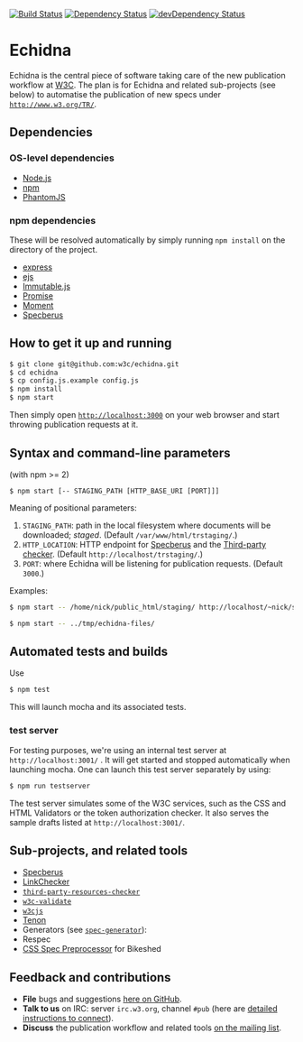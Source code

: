 [![Build Status](https://travis-ci.org/w3c/echidna.svg?branch=master)](https://travis-ci.org/w3c/echidna)
[![Dependency Status](https://david-dm.org/w3c/echidna.svg)](https://david-dm.org/w3c/echidna)
[![devDependency Status](https://david-dm.org/w3c/echidna/dev-status.svg)](https://david-dm.org/w3c/echidna#info=devDependencies)

# Echidna

Echidna is the central piece of software taking care of the new publication workflow at [W3C](http://www.w3.org/). The plan is for Echidna and related sub-projects (see below) to automatise the publication of new specs under [`http://www.w3.org/TR/`](http://www.w3.org/TR/).

## Dependencies

### OS-level dependencies

* [Node.js](http://nodejs.org/)
* [npm](https://www.npmjs.org/)
* [PhantomJS](http://phantomjs.org/)

### npm dependencies

These will be resolved automatically by simply running `npm install` on the directory of the project.

* [express](https://github.com/strongloop/express)
* [ejs](https://github.com/tj/ejs)
* [Immutable.js](https://github.com/facebook/immutable-js/)
* [Promise](https://github.com/then/promise)
* [Moment](http://momentjs.com/)
* [Specberus](https://github.com/w3c/specberus)

## How to get it up and running

```bash
$ git clone git@github.com:w3c/echidna.git
$ cd echidna
$ cp config.js.example config.js
$ npm install
$ npm start
```

Then simply open [`http://localhost:3000`](http://localhost:3000) on your web browser and start throwing publication requests at it.

## Syntax and command-line parameters

(with npm >= 2)
```
$ npm start [-- STAGING_PATH [HTTP_BASE_URI [PORT]]]
```

Meaning of positional parameters:

1. `STAGING_PATH`: path in the local filesystem where documents will be downloaded; *staged*.
(Default `/var/www/html/trstaging/`.)
2. `HTTP_LOCATION`: HTTP endpoint for [Specberus](https://github.com/w3c/specberus) and the [Third-party checker](https://github.com/dontcallmedom/third-party-resources-checker).
(Default `http://localhost/trstaging/`.)
3. `PORT`: where Echidna will be listening for publication requests.
(Default `3000`.)

Examples:

```bash
$ npm start -- /home/nick/public_html/staging/ http://localhost/~nick/staging/ 80
```

```bash
$ npm start -- ../tmp/echidna-files/
```

## Automated tests and builds

Use
```bash
$ npm test
```
This will launch mocha and its associated tests.

### test server

For testing purposes, we're using an internal test server at `http://localhost:3001/` . It will get started and stopped automatically when launching mocha. One can launch this test server separately by using:

```bash
$ npm run testserver
```

The test server simulates some of the W3C services, such as the CSS and HTML Validators or the token authorization checker. It also serves the sample drafts
listed at `http://localhost:3001/`.

## Sub-projects, and related tools

* [Specberus](https://github.com/w3c/specberus)
* [LinkChecker](https://github.com/halindrome/linkchecker)
* [`third-party-resources-checker`](https://github.com/dontcallmedom/third-party-resources-checker)
* [`w3c-validate`](https://github.com/busbud/w3c-validate)
* [`w3cjs`](https://github.com/thomasdavis/w3cjs)
* [Tenon](http://www.tenon.io/documentation/)
* Generators (see [`spec-generator`](https://github.com/w3c/spec-generator)):
 * Respec
 * [CSS Spec Preprocessor](https://api.csswg.org/bikeshed/) for Bikeshed

## Feedback and contributions

* **File** bugs and suggestions [here on GitHub](https://github.com/w3c/echidna/issues).
* **Talk to us** on IRC: server `irc.w3.org`, channel `#pub` (here are [detailed instructions to connect](http://www.w3.org/wiki/IRC)).
* **Discuss** the publication workflow and related tools [on the mailing list](http://lists.w3.org/Archives/Public/spec-prod/).
